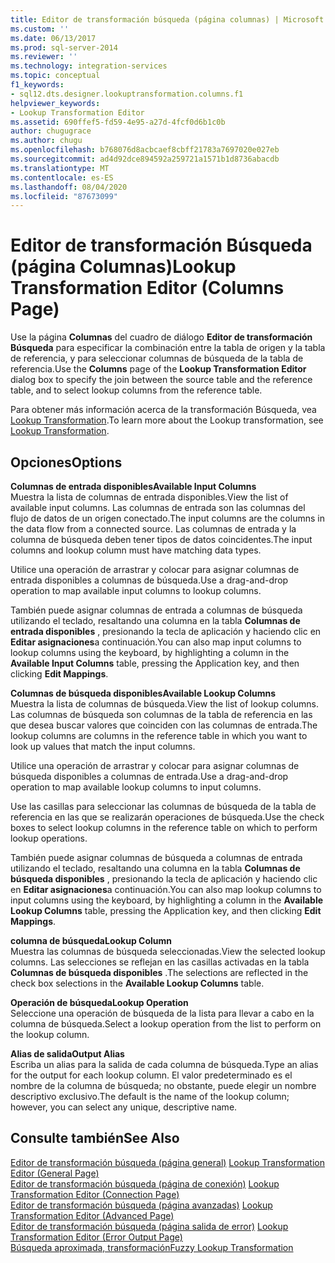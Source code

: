 ```yaml
---
title: Editor de transformación búsqueda (página columnas) | Microsoft Docs
ms.custom: ''
ms.date: 06/13/2017
ms.prod: sql-server-2014
ms.reviewer: ''
ms.technology: integration-services
ms.topic: conceptual
f1_keywords:
- sql12.dts.designer.lookuptransformation.columns.f1
helpviewer_keywords:
- Lookup Transformation Editor
ms.assetid: 690ffef5-fd59-4e95-a27d-4fcf0d6b1c0b
author: chugugrace
ms.author: chugu
ms.openlocfilehash: b768076d8acbcaef8cbff21783a7697020e027eb
ms.sourcegitcommit: ad4d92dce894592a259721a1571b1d8736abacdb
ms.translationtype: MT
ms.contentlocale: es-ES
ms.lasthandoff: 08/04/2020
ms.locfileid: "87673099"
---
```

# <a name="lookup-transformation-editor-columns-page"></a><span data-ttu-id="9c5e3-102">Editor de transformación Búsqueda (página Columnas)</span><span class="sxs-lookup"><span data-stu-id="9c5e3-102">Lookup Transformation Editor (Columns Page)</span></span>
  <span data-ttu-id="9c5e3-103">Use la página **Columnas** del cuadro de diálogo **Editor de transformación Búsqueda** para especificar la combinación entre la tabla de origen y la tabla de referencia, y para seleccionar columnas de búsqueda de la tabla de referencia.</span><span class="sxs-lookup"><span data-stu-id="9c5e3-103">Use the **Columns** page of the **Lookup Transformation Editor** dialog box to specify the join between the source table and the reference table, and to select lookup columns from the reference table.</span></span>  
  
 <span data-ttu-id="9c5e3-104">Para obtener más información acerca de la transformación Búsqueda, vea [Lookup Transformation](data-flow/transformations/lookup-transformation.md).</span><span class="sxs-lookup"><span data-stu-id="9c5e3-104">To learn more about the Lookup transformation, see [Lookup Transformation](data-flow/transformations/lookup-transformation.md).</span></span>  
  
## <a name="options"></a><span data-ttu-id="9c5e3-105">Opciones</span><span class="sxs-lookup"><span data-stu-id="9c5e3-105">Options</span></span>  
 <span data-ttu-id="9c5e3-106">**Columnas de entrada disponibles**</span><span class="sxs-lookup"><span data-stu-id="9c5e3-106">**Available Input Columns**</span></span>  
 <span data-ttu-id="9c5e3-107">Muestra la lista de columnas de entrada disponibles.</span><span class="sxs-lookup"><span data-stu-id="9c5e3-107">View the list of available input columns.</span></span> <span data-ttu-id="9c5e3-108">Las columnas de entrada son las columnas del flujo de datos de un origen conectado.</span><span class="sxs-lookup"><span data-stu-id="9c5e3-108">The input columns are the columns in the data flow from a connected source.</span></span> <span data-ttu-id="9c5e3-109">Las columnas de entrada y la columna de búsqueda deben tener tipos de datos coincidentes.</span><span class="sxs-lookup"><span data-stu-id="9c5e3-109">The input columns and lookup column must have matching data types.</span></span>  
  
 <span data-ttu-id="9c5e3-110">Utilice una operación de arrastrar y colocar para asignar columnas de entrada disponibles a columnas de búsqueda.</span><span class="sxs-lookup"><span data-stu-id="9c5e3-110">Use a drag-and-drop operation to map available input columns to lookup columns.</span></span>  
  
 <span data-ttu-id="9c5e3-111">También puede asignar columnas de entrada a columnas de búsqueda utilizando el teclado, resaltando una columna en la tabla **Columnas de entrada disponibles** , presionando la tecla de aplicación y haciendo clic en **Editar asignaciones**a continuación.</span><span class="sxs-lookup"><span data-stu-id="9c5e3-111">You can also map input columns to lookup columns using the keyboard, by highlighting a column in the **Available Input Columns** table, pressing the Application key, and then clicking **Edit Mappings**.</span></span>  
  
 <span data-ttu-id="9c5e3-112">**Columnas de búsqueda disponibles**</span><span class="sxs-lookup"><span data-stu-id="9c5e3-112">**Available Lookup Columns**</span></span>  
 <span data-ttu-id="9c5e3-113">Muestra la lista de columnas de búsqueda.</span><span class="sxs-lookup"><span data-stu-id="9c5e3-113">View the list of lookup columns.</span></span> <span data-ttu-id="9c5e3-114">Las columnas de búsqueda son columnas de la tabla de referencia en las que desea buscar valores que coinciden con las columnas de entrada.</span><span class="sxs-lookup"><span data-stu-id="9c5e3-114">The lookup columns are columns in the reference table in which you want to look up values that match the input columns.</span></span>  
  
 <span data-ttu-id="9c5e3-115">Utilice una operación de arrastrar y colocar para asignar columnas de búsqueda disponibles a columnas de entrada.</span><span class="sxs-lookup"><span data-stu-id="9c5e3-115">Use a drag-and-drop operation to map available lookup columns to input columns.</span></span>  
  
 <span data-ttu-id="9c5e3-116">Use las casillas para seleccionar las columnas de búsqueda de la tabla de referencia en las que se realizarán operaciones de búsqueda.</span><span class="sxs-lookup"><span data-stu-id="9c5e3-116">Use the check boxes to select lookup columns in the reference table on which to perform lookup operations.</span></span>  
  
 <span data-ttu-id="9c5e3-117">También puede asignar columnas de búsqueda a columnas de entrada utilizando el teclado, resaltando una columna en la tabla **Columnas de búsqueda disponibles** , presionando la tecla de aplicación y haciendo clic en **Editar asignaciones**a continuación.</span><span class="sxs-lookup"><span data-stu-id="9c5e3-117">You can also map lookup columns to input columns using the keyboard, by highlighting a column in the **Available Lookup Columns** table, pressing the Application key, and then clicking **Edit Mappings**.</span></span>  
  
 <span data-ttu-id="9c5e3-118">**columna de búsqueda**</span><span class="sxs-lookup"><span data-stu-id="9c5e3-118">**Lookup Column**</span></span>  
 <span data-ttu-id="9c5e3-119">Muestra las columnas de búsqueda seleccionadas.</span><span class="sxs-lookup"><span data-stu-id="9c5e3-119">View the selected lookup columns.</span></span> <span data-ttu-id="9c5e3-120">Las selecciones se reflejan en las casillas activadas en la tabla **Columnas de búsqueda disponibles** .</span><span class="sxs-lookup"><span data-stu-id="9c5e3-120">The selections are reflected in the check box selections in the **Available Lookup Columns** table.</span></span>  
  
 <span data-ttu-id="9c5e3-121">**Operación de búsqueda**</span><span class="sxs-lookup"><span data-stu-id="9c5e3-121">**Lookup Operation**</span></span>  
 <span data-ttu-id="9c5e3-122">Seleccione una operación de búsqueda de la lista para llevar a cabo en la columna de búsqueda.</span><span class="sxs-lookup"><span data-stu-id="9c5e3-122">Select a lookup operation from the list to perform on the lookup column.</span></span>  
  
 <span data-ttu-id="9c5e3-123">**Alias de salida**</span><span class="sxs-lookup"><span data-stu-id="9c5e3-123">**Output Alias**</span></span>  
 <span data-ttu-id="9c5e3-124">Escriba un alias para la salida de cada columna de búsqueda.</span><span class="sxs-lookup"><span data-stu-id="9c5e3-124">Type an alias for the output for each lookup column.</span></span> <span data-ttu-id="9c5e3-125">El valor predeterminado es el nombre de la columna de búsqueda; no obstante, puede elegir un nombre descriptivo exclusivo.</span><span class="sxs-lookup"><span data-stu-id="9c5e3-125">The default is the name of the lookup column; however, you can select any unique, descriptive name.</span></span>  
  
## <a name="see-also"></a><span data-ttu-id="9c5e3-126">Consulte también</span><span class="sxs-lookup"><span data-stu-id="9c5e3-126">See Also</span></span>  
 <span data-ttu-id="9c5e3-127">[Editor de transformación búsqueda &#40;página general&#41;](general-page-of-integration-services-designers-options.md) </span><span class="sxs-lookup"><span data-stu-id="9c5e3-127">[Lookup Transformation Editor &#40;General Page&#41;](general-page-of-integration-services-designers-options.md) </span></span>  
 <span data-ttu-id="9c5e3-128">[Editor de transformación búsqueda &#40;página de conexión&#41;](../../2014/integration-services/lookup-transformation-editor-connection-page.md) </span><span class="sxs-lookup"><span data-stu-id="9c5e3-128">[Lookup Transformation Editor &#40;Connection Page&#41;](../../2014/integration-services/lookup-transformation-editor-connection-page.md) </span></span>  
 <span data-ttu-id="9c5e3-129">[Editor de transformación búsqueda &#40;página avanzadas&#41;](../../2014/integration-services/lookup-transformation-editor-advanced-page.md) </span><span class="sxs-lookup"><span data-stu-id="9c5e3-129">[Lookup Transformation Editor &#40;Advanced Page&#41;](../../2014/integration-services/lookup-transformation-editor-advanced-page.md) </span></span>  
 <span data-ttu-id="9c5e3-130">[Editor de transformación búsqueda &#40;página salida de error&#41;](../../2014/integration-services/lookup-transformation-editor-error-output-page.md) </span><span class="sxs-lookup"><span data-stu-id="9c5e3-130">[Lookup Transformation Editor &#40;Error Output Page&#41;](../../2014/integration-services/lookup-transformation-editor-error-output-page.md) </span></span>  
 [<span data-ttu-id="9c5e3-131">Búsqueda aproximada, transformación</span><span class="sxs-lookup"><span data-stu-id="9c5e3-131">Fuzzy Lookup Transformation</span></span>](data-flow/transformations/fuzzy-lookup-transformation.md)  
  
  
